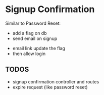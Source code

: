 # Signup Confirmation

Similar to Password Reset:
+ add a flag on db
+ send email on signup
- email link update the flag
- then allow login

## TODOS
- signup confirmation controller and routes
- expire request (like password reset)
